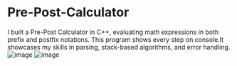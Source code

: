 # Pre-Post-Calculator
I built a Pre-Post Calculator in C++, evaluating math expressions in both prefix and postfix notations. This program shows every step on console.It showcases my skills in parsing, stack-based algorithms, and error handling.
![image](https://github.com/MHarrisTariq/Pre-Post-Calculator/assets/132801815/7944a035-0967-498d-ae68-84df1bf79396)
![image](https://github.com/MHarrisTariq/Pre-Post-Calculator/assets/132801815/e60d6fca-d4a6-4774-94e5-8a638785fda8)
